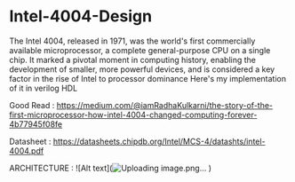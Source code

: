 # Intel-4004-Design

The Intel 4004, released in 1971, was the world's first commercially available microprocessor, a complete general-purpose CPU on a single chip. It marked a pivotal moment in computing history, enabling the development of smaller, more powerful devices, and is considered a key factor in the rise of Intel to processor dominance
Here's my implementation of it in verilog HDL

Good Read : https://medium.com/@iamRadhaKulkarni/the-story-of-the-first-microprocessor-how-intel-4004-changed-computing-forever-4b77945f08fe

Datasheet : https://datasheets.chipdb.org/Intel/MCS-4/datashts/intel-4004.pdf

ARCHITECTURE : 
![Alt text](![Uploading image.png…]()
)
